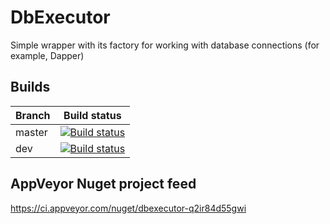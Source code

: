# DbExecutor
Simple wrapper with its factory for working with database connections (for example, Dapper)

## Builds

Branch|Build status
-|-
master|[![Build status](https://ci.appveyor.com/api/projects/status/9mk8efhqwqqibgt5?svg=true)](https://ci.appveyor.com/project/Valeriy1991/dbexecutor)
dev|[![Build status](https://ci.appveyor.com/api/projects/status/9mk8efhqwqqibgt5/branch/dev?svg=true)](https://ci.appveyor.com/project/Valeriy1991/dbexecutor/branch/dev)

## AppVeyor Nuget project feed
https://ci.appveyor.com/nuget/dbexecutor-q2ir84d55gwi
